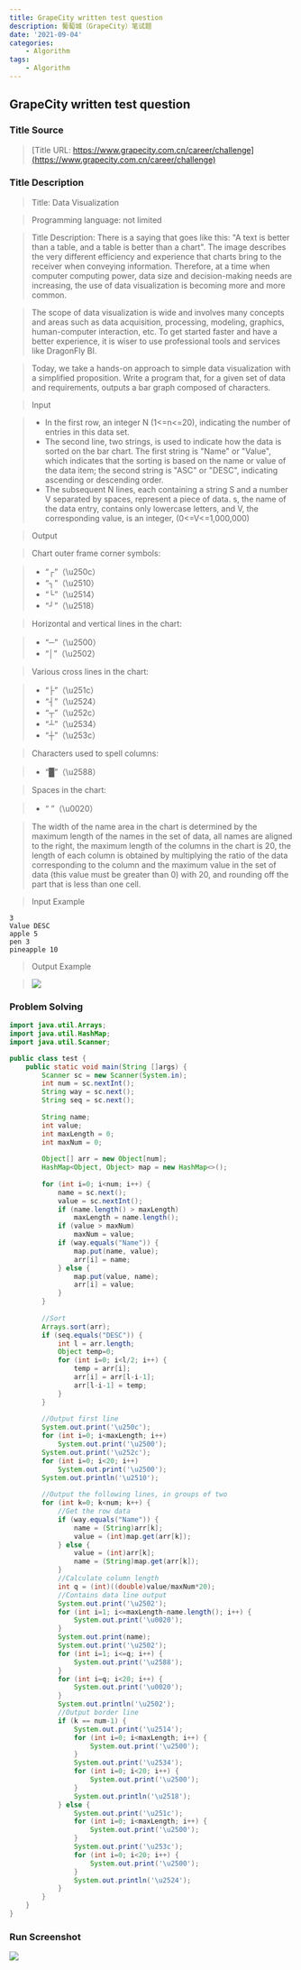 ```yaml
---
title: GrapeCity written test question
description: 葡萄城（GrapeCity）笔试题
date: '2021-09-04'
categories:
    - Algorithm
tags:
    - Algorithm
---
```


## GrapeCity written test question

### Title Source

>[Title URL: https://www.grapecity.com.cn/career/challenge](https://www.grapecity.com.cn/career/challenge)

### Title Description

>Title: Data Visualization

>Programming language: not limited

>Title Description: There is a saying that goes like this: "A text is better than a table, and a table is better than a chart". The image describes the very different efficiency and experience that charts bring to the receiver when conveying information. Therefore, at a time when computer computing power, data size and decision-making needs are increasing, the use of data visualization is becoming more and more common.

>The scope of data visualization is wide and involves many concepts and areas such as data acquisition, processing, modeling, graphics, human-computer interaction, etc. To get started faster and have a better experience, it is wiser to use professional tools and services like DragonFly BI.

>Today, we take a hands-on approach to simple data visualization with a simplified proposition. Write a program that, for a given set of data and requirements, outputs a bar graph composed of characters.

>Input

> - In the first row, an integer N (1<=n<=20), indicating the number of entries in this data set.
> - The second line, two strings, is used to indicate how the data is sorted on the bar chart. The first string is "Name" or "Value", which indicates that the sorting is based on the name or value of the data item; the second string is "ASC" or "DESC", indicating ascending or descending order.
> - The subsequent N lines, each containing a string S and a number V separated by spaces, represent a piece of data. s, the name of the data entry, contains only lowercase letters, and V, the corresponding value, is an integer, (0<=V<=1,000,000)

>Output

>Chart outer frame corner symbols:

> - “┌”（\u250c）
> - “┐”（\u2510）
> - “└”（\u2514）
> - “┘”（\u2518）

> Horizontal and vertical lines in the chart:

> - “─”（\u2500）
> - “│”（\u2502）

>Various cross lines in the chart:

> - “├”（\u251c）
> - “┤”（\u2524）
> - “┬”（\u252c）
> - “┴”（\u2534）
> - “┼”（\u253c）

> Characters used to spell columns:

> - “█”（\u2588）

> Spaces in the chart:

> - “ ”（\u0020）

>The width of the name area in the chart is determined by the maximum length of the names in the set of data, all names are aligned to the right, the maximum length of the columns in the chart is 20, the length of each column is obtained by multiplying the ratio of the data corresponding to the column and the maximum value in the set of data (this value must be greater than 0) with 20, and rounding off the part that is less than one cell.

>Input Example

```
3
Value DESC
apple 5
pen 3
pineapple 10
```

>Output Example

>![](https://raw.githubusercontent.com/JavenJin/blog-image/master/content/post/Algorithm/GrapeCity%20written%20test%20questions/grapecity-written-test-question-1.png)

### Problem Solving

```java
import java.util.Arrays;
import java.util.HashMap;
import java.util.Scanner;

public class test {
    public static void main(String []args) {
    	Scanner sc = new Scanner(System.in);
    	int num = sc.nextInt();
    	String way = sc.next();
    	String seq = sc.next();
    	
    	String name;
    	int value;
    	int maxLength = 0;
    	int maxNum = 0;
    	
    	Object[] arr = new Object[num];
    	HashMap<Object, Object> map = new HashMap<>();
    	
    	for (int i=0; i<num; i++) {
    		name = sc.next();
    		value = sc.nextInt();
    		if (name.length() > maxLength)
    			maxLength = name.length();
    		if (value > maxNum)
    			maxNum = value;
    		if (way.equals("Name")) {
    			map.put(name, value);
    			arr[i] = name;
    		} else {
    			map.put(value, name);
    			arr[i] = value;
    		}
    	}
    	
    	//Sort
    	Arrays.sort(arr);
    	if (seq.equals("DESC")) {
    		int l = arr.length;
    		Object temp=0;
    		for (int i=0; i<l/2; i++) {
    			temp = arr[i];
    			arr[i] = arr[l-i-1];
    			arr[l-i-1] = temp;
    		}
    	}
    	
    	//Output first line
    	System.out.print('\u250c');
    	for (int i=0; i<maxLength; i++)
    		System.out.print('\u2500');
    	System.out.print('\u252c');
    	for (int i=0; i<20; i++)
        	System.out.print('\u2500');
    	System.out.println('\u2510');
    	
    	//Output the following lines, in groups of two
    	for (int k=0; k<num; k++) {
    		//Get the row data
    		if (way.equals("Name")) {
    			name = (String)arr[k];
    			value = (int)map.get(arr[k]);
    		} else {
    			value = (int)arr[k];
    			name = (String)map.get(arr[k]);
    		}
    		//Calculate column length
    		int q = (int)((double)value/maxNum*20);
    		//Contains data line output
    		System.out.print('\u2502');
    		for (int i=1; i<=maxLength-name.length(); i++) {
    			System.out.print('\u0020');
    		}
    		System.out.print(name);
    		System.out.print('\u2502');
    		for (int i=1; i<=q; i++) {
        		System.out.print('\u2588');
    		}
    		for (int i=q; i<20; i++) {
    			System.out.print('\u0020');
    		}
    		System.out.println('\u2502');
    		//Output border line
    		if (k == num-1) {
    			System.out.print('\u2514');
    			for (int i=0; i<maxLength; i++) {
    				System.out.print('\u2500');
    			}
    			System.out.print('\u2534');
    			for (int i=0; i<20; i++) {
    				System.out.print('\u2500');
    			}
    			System.out.println('\u2518');
    		} else {
    			System.out.print('\u251c');
    			for (int i=0; i<maxLength; i++) {
    				System.out.print('\u2500');
    			}
    			System.out.print('\u253c');
    			for (int i=0; i<20; i++) {
    				System.out.print('\u2500');
    			}
    			System.out.println('\u2524');
    		}
    	}
    }
}
```

### Run Screenshot

![](https://raw.githubusercontent.com/JavenJin/blog-image/master/content/post/Algorithm/GrapeCity%20written%20test%20questions/grapecity-written-test-question-2.png)
